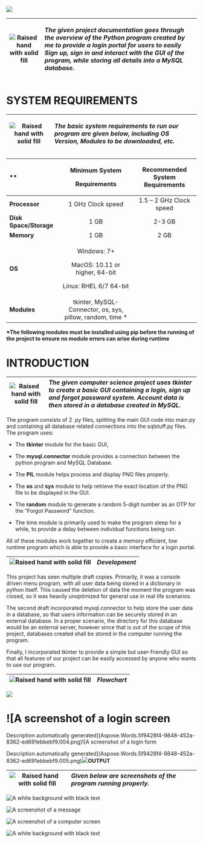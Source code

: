 ﻿![](Aspose.Words.5f9428f4-9848-452a-8362-ed691ebbebf9.001.png)

|![Raised hand with solid fill]|<p>*The given project documentation goes through the overview of the Python program created by me to provide a login portal for users to easily Sign up, sign in and interact with the GUI of the program, while storing all details into a MySQL database.* </p><p></p>|
| - | :- |

# **SYSTEM REQUIREMENTS**

|![Raised hand with solid fill]|<p>*The basic system requirements to run our program are given below, including OS Version, Modules to be downloaded, etc.* </p><p></p>|
| :-: | :- |

|**	|<p>**Minimum System**</p><p>**Requirements**</p>|**Recommended System Requirements**|
| :- | :-: | :-: |
|**Processor**|1 GHz Clock speed|1\.5 – 2 GHz Clock speed|
|**Disk Space/Storage**|1 GB|2-3 GB|
|**Memory**|1 GB|2 GB|
|**OS**|<p>Windows: 7+</p><p>MacOS: 10.11 or higher, 64-bit</p><p>Linux: RHEL 6/7 64-bit</p>||
|**Modules**|tkinter, MySQL-Connector, os, sys, pillow, random, time \*||

**\*The following modules must be installed using pip before the running of the project to ensure no module errors can arise during runtime**
# **INTRODUCTION**

|![Raised hand with solid fill]|*The given computer science project uses tkinter to create a basic GUI containing a login, sign up and forgot password system. Account data is then stored in a database created in MySQL.*|
| :-: | :- |

The program consists of 2 .py files, splitting the main GUI code into main.py and containing all database related connections into the sqlstuff.py files. The program uses:

- The **tkinter** module for the basic GUI, 

- The **mysql.connector** module provides a connection between the python program and MySQL Database. 

- The **PIL** module helps process and display PNG files properly.

- The **os** and **sys** module to help retrieve the exact location of the PNG file to be displayed in the GUI.

- The **random** module to generate a random 5-digit number as an OTP for the “Forgot Password” function. 

- The time module is primarily used to make the program sleep for a while, to provide a delay between individual functions being run. 

All of these modules work together to create a memory efficient, low runtime program which is able to provide a basic interface for a login portal. 


|![Raised hand with solid fill]|*Development*|
| :-: | :- |

This project has seen multiple draft copies. Primarily, it was a console driven menu program, with all user data being stored in a dictionary in python itself. This caused the deletion of data the moment the program was closed, so it was heavily unoptimized for general use in real life scenarios. 

The second draft incorporated mysql.connector to help store the user data in a database, so that users information can be securely stored in an external database. In a proper scenario, the directory for this database would be an external server, however since that is out of the scope of this project, databases created shall be stored in the computer running the program. 

Finally, I incorporated tkinter to provide a simple but user-friendly GUI so that all features of our project can be easily accessed by anyone who wants to use our program. 

|![Raised hand with solid fill]|*Flowchart*|
| :-: | :- |

![](Aspose.Words.5f9428f4-9848-452a-8362-ed691ebbebf9.003.png)
# ![A screenshot of a login screen

Description automatically generated](Aspose.Words.5f9428f4-9848-452a-8362-ed691ebbebf9.004.png)![A screenshot of a login form

Description automatically generated](Aspose.Words.5f9428f4-9848-452a-8362-ed691ebbebf9.005.png)![](Aspose.Words.5f9428f4-9848-452a-8362-ed691ebbebf9.006.png)**OUTPUT**

|![Raised hand with solid fill]|*Given below are screenshots of the program running properly.* |
| :-: | :- |



![A white background with black text](Aspose.Words.5f9428f4-9848-452a-8362-ed691ebbebf9.007.png)





![A screenshot of a message](Aspose.Words.5f9428f4-9848-452a-8362-ed691ebbebf9.008.png)	




![A screenshot of a computer screen](Aspose.Words.5f9428f4-9848-452a-8362-ed691ebbebf9.009.png)





![A white background with black text](Aspose.Words.5f9428f4-9848-452a-8362-ed691ebbebf9.010.png)




[Raised hand with solid fill]: Aspose.Words.5f9428f4-9848-452a-8362-ed691ebbebf9.002.png

